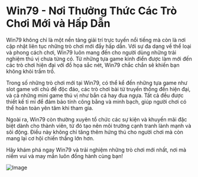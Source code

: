 # Win79 - Nơi Thưởng Thức Các Trò Chơi Mới và Hấp Dẫn

Win79 không chỉ là một nền tảng giải trí trực tuyến nổi tiếng mà còn là nơi cập nhật liên tục những trò chơi mới đầy hấp dẫn. Với sự đa dạng về thể loại và phong cách chơi, Win79 luôn mang đến cho người dùng những trải nghiệm thú vị chưa từng có. Từ những tựa game kinh điển được làm mới đến các trò chơi hiện đại với đồ họa sắc nét, Win79 chắc chắn sẽ khiến bạn không khỏi trầm trồ.

Trong số những trò chơi mới tại Win79, có thể kể đến những tựa game như slot game với chủ đề độc đáo, các trò chơi bài từ truyền thống đến hiện đại, và cả những mini game thú vị như bắn cá hay đua ngựa. Tất cả đều được thiết kế tỉ mỉ để đảm bảo tính công bằng và minh bạch, giúp người chơi có thể hoàn toàn yên tâm khi tham gia.

Ngoài ra, Win79 còn thường xuyên tổ chức các sự kiện và khuyến mãi đặc biệt dành cho thành viên, từ đó tạo nên môi trường cạnh tranh lành mạnh và sôi động. Điều này không chỉ tăng thêm hứng thú cho người chơi mà còn mang lại cơ hội chiến thắng lớn hơn.

Hãy khám phá ngay Win79 và trải nghiệm những trò chơi mới nhất, nơi mà niềm vui và may mắn luôn đồng hành cùng bạn!

![Image](https://github.com/user-attachments/assets/bd51ea9f-0666-407b-a7a7-98ead6de688c)